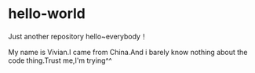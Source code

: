 # hello-world
Just another repository
hello~everybody！

My name is Vivian.I came from China.And i barely know nothing about the code thing.Trust me,I'm trying^^
